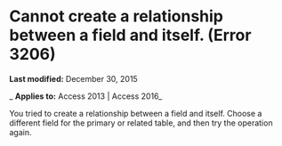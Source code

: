 
# Cannot create a relationship between a field and itself. (Error 3206)

 **Last modified:** December 30, 2015

 _ **Applies to:** Access 2013 | Access 2016_

You tried to create a relationship between a field and itself. Choose a different field for the primary or related table, and then try the operation again.

